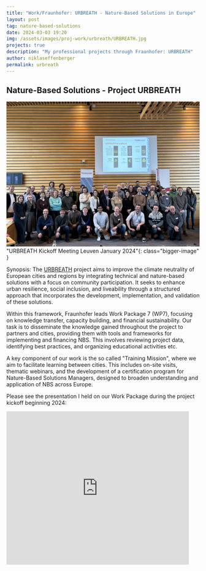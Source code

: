 ```yaml
---
title: "Work/Fraunhofer: URBREATH - Nature-Based Solutions in Europe"
layout: post
tag: nature-based-solutions
date: 2024-03-03 19:20
img: /assets/images/proj-work/urbreath/URBREATH.jpg
projects: true
description: "My professional projects through Fraunhofer: URBREATH"
author: niklaseffenberger
permalink: urbreath
---
```





## Nature-Based Solutions - Project URBREATH

![URBREATH Kickoff Meeting Niklas](/assets/images/proj-work/urbreath/URBREATH_consortium.jpg)"URBREATH Kickoff Meeting Leuven January 2024"{: class="bigger-image" }

Synopsis: The [URBREATH][1] project aims to improve the climate neutrality of European cities and regions by integrating technical and nature-based solutions with a focus on community participation. It seeks to enhance urban resilience, social inclusion, and liveability through a structured approach that incorporates the development, implementation, and validation of these solutions.

Within this framework, Fraunhofer leads Work Package 7 (WP7), focusing on knowledge transfer, capacity building, and financial sustainability. Our task is to disseminate the knowledge gained throughout the project to partners and cities, providing them with tools and frameworks for implementing and financing NBS. This involves reviewing project data, identifying best practices, and organizing educational activities etc.

A key component of our work is the so called "Training Mission", where we aim to facilitate learning between cities. This includes on-site visits, thematic webinars, and the development of a certification program for Nature-Based Solutions Managers, designed to broaden understanding and application of NBS across Europe.

Please see the presentation I held on our Work Package during the project kickoff beginning 2024:

<iframe src="https://www.slideshare.net/slideshow/embed_code/key/MNb2H0R7LZHCz4?hostedIn=slideshare&page=upload" width="476" height="400" frameborder="0" marginwidth="0" marginheight="0" scrolling="no"></iframe>





[1]: https://cordis.europa.eu/project/id/101139711
